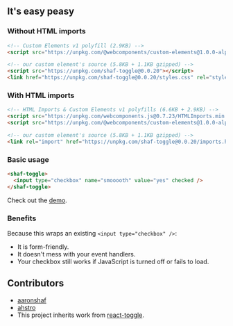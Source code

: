 ## It's easy peasy

### Without HTML imports

```html
<!-- Custom Elements v1 polyfill (2.9KB) -->
<script src="https://unpkg.com/@webcomponents/custom-elements@1.0.0-alpha.3"></script>
```

```html
<!-- our custom element's source (5.8KB + 1.1KB gzipped) -->
<script src="https://unpkg.com/shaf-toggle@0.0.20"></script>
<link href="https://unpkg.com/shaf-toggle@0.0.20/styles.css" rel="stylesheet">
```

### With HTML imports
```html
<!-- HTML Imports & Custom Elements v1 polyfills (6.6KB + 2.9KB) -->
<script src="https://unpkg.com/webcomponents.js@0.7.23/HTMLImports.min.js"></script>
<script src="https://unpkg.com/@webcomponents/custom-elements@1.0.0-alpha.3"></script>
```

```html
<!-- our custom element's source (5.8KB + 1.1KB gzipped) -->
<link rel="import" href="https://unpkg.com/shaf-toggle@0.0.20/imports.html">
```

### Basic usage

```html
<shaf-toggle>
  <input type="checkbox" name="smooooth" value="yes" checked />
</shaf-toggle>
```

Check out the [demo](https://aaronshaf.github.io/shaf-toggle/).


### Benefits

Because this wraps an existing `<input type="checkbox" />`:

* It is form-friendly.
* It doesn't mess with your event handlers.
* Your checkbox still works if JavaScript is turned off or fails to load.

## Contributors

* [aaronshaf](https://github.com/aaronshaf)
* [ahstro](https://github.com/ahstro)
* This project inherits work from [react-toggle](https://github.com/aaronshaf/react-toggle).
